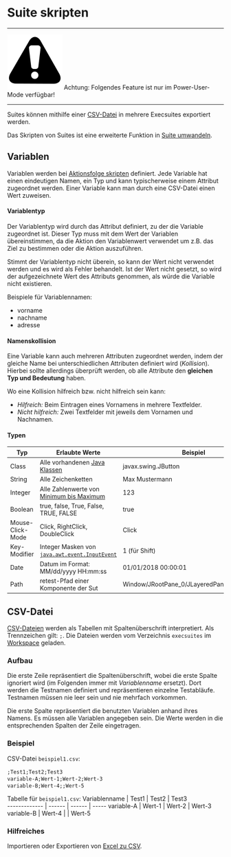 # Suite skripten

___
![Warning](../../icons/warning.png) Achtung: Folgendes Feature ist nur im Power-User-Mode verfügbar!
___

Suites können mithilfe einer [CSV-Datei](https://de.wikipedia.org/wiki/CSV_(Dateiformat)) in mehrere Execsuites exportiert werden.

Das Skripten von Suites ist eine erweiterte Funktion in [Suite umwandeln](suite-umwandeln.md). 

## Variablen

Variablen werden bei [Aktionsfolge skripten](aktionsfolge-skripten.md) definiert. Jede Variable hat einen eindeutigen Namen, ein Typ und kann typischerweise einem Attribut zugeordnet werden. Einer Variable kann man durch eine CSV-Datei einen Wert zuweisen.

#### Variablentyp

Der Variablentyp wird durch das Attribut definiert, zu der die Variable zugeordnet ist. Dieser Typ muss mit dem Wert der Variablen übereinstimmen, da die Aktion den Variablenwert verwendet um z.B. das Ziel zu bestimmen oder die Aktion auszuführen. 

Stimmt der Variablentyp nicht überein, so kann der Wert nicht verwendet werden und es wird als Fehler behandelt. Ist der Wert nicht gesetzt, so wird der aufgezeichnete Wert des Attributs genommen, als würde die Variable nicht existieren.

Beispiele für Variablennamen:  
* vorname
* nachname
* adresse

#### Namenskollision

Eine Variable kann auch mehreren Attributen zugeordnet werden, indem der gleiche Name bei unterschiedlichen Attributen definiert wird (*Kollision*). Hierbei sollte allerdings überprüft werden, ob alle Attribute den **gleichen Typ und Bedeutung** haben. 

Wo eine Kollision hilfreich bzw. nicht hilfreich sein kann:
* *Hilfreich:* Beim Eintragen eines Vornamens in mehrere Textfelder.
* *Nicht hilfreich:* Zwei Textfelder mit jeweils dem Vornamen und Nachnamen.

#### Typen

Typ | Erlaubte Werte | Beispiel
--- | -------------- | ---
Class | Alle vorhandenen [Java Klassen](https://docs.oracle.com/javase/6/docs/api/) | javax.swing.JButton
String | Alle Zeichenketten | Max Mustermann
Integer | Alle Zahlenwerte von [Minimum bis Maximum](https://docs.oracle.com/javase/6/docs/api/constant-values.html#java.lang.Integer.MAX_VALUE) | 123
Boolean | true, false, True, False, TRUE, FALSE | true
Mouse-Click-Mode | Click, RightClick, DoubleClick | Click
Key-Modifier | Integer Masken von [`java.awt.event.InputEvent`](https://docs.oracle.com/javase/6/docs/api/constant-values.html#java.awt.event.InputEvent.SHIFT_MASK) | 1 (für Shift)
Date | Datum im Format: MM/dd/yyyy HH:mm:ss | 01/01/2018 00:00:01
Path | retest-Pfad einer Komponente der Sut | Window/JRootPane_0/JLayeredPane_0/JButton_0

## CSV-Datei

[CSV-Dateien](https://de.wikipedia.org/wiki/CSV_(Dateiformat)) werden als Tabellen mit Spaltenüberschrift interpretiert. Als Trennzeichen gilt: `;`. Die Dateien werden vom Verzeichnis `execsuites` im [Workspace](../konfiguration/verzeichnisse.md) geladen.

### Aufbau

Die erste Zeile repräsentiert die Spaltenüberschrift, wobei die erste Spalte ignoriert wird (im Folgenden immer mit *Variablenname* ersetzt). Dort werden die Testnamen definiert und repräsentieren einzelne Testabläufe. Testnamen müssen nie leer sein und nie mehrfach vorkommen.

Die erste Spalte repräsentiert die benutzten Variablen anhand ihres Namens. Es müssen alle Variablen angegeben sein. Die Werte werden in die entsprechenden Spalten der Zeile eingetragen.

### Beispiel

CSV-Datei `beispiel1.csv`:
```text
;Test1;Test2;Test3
variable-A;Wert-1;Wert-2;Wert-3
variable-B;Wert-4;;Wert-5
```
Tabelle für `beispiel1.csv`:
Variablenname | Test1  | Test2  | Test3  
------------- | ------ | ------ | -----
variable-A    | Wert-1 | Wert-2 | Wert-3
variable-B    | Wert-4 |        | Wert-5

### Hilfreiches

Importieren oder Exportieren von [Excel zu CSV](https://support.office.com/de-de/article/importieren-oder-exportieren-von-textdateien-txt-oder-csv-5250ac4c-663c-47ce-937b-339e391393ba?ui=de-DE&rs=de-DE&ad=DE).

